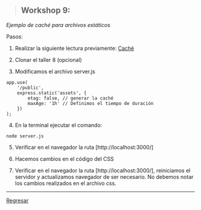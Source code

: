 > ## Workshop 9:

<em>Ejemplo de caché para archivos estáticos</em>

Pasos:

1. Realizar la siguiente lectura previamente: <a href="../reading/cache.md">Caché</a>

2. Clonar el taller 8 (opcional)

3. Modificamos el archivo server.js
```
app.use(
	'/public',
	express.static('assets', {
		etag: false, // generar la caché
		maxAge: '1h' // Definimos el tiempo de duración
	})
);

```

4. En la terminal ejecutar el comando:
```
node server.js
```

5. Verificar en el navegador la ruta [http://localhost:3000/]

6. Hacemos cambios en el código del CSS

7. Verificar en el navegador la ruta [http://localhost:3000/], reiniciamos el servidor y actualizamos navegador de ser necesario. No debemos notar los cambios realizados en el archivo css.

***

<a href="../README.md">Regresar</a>